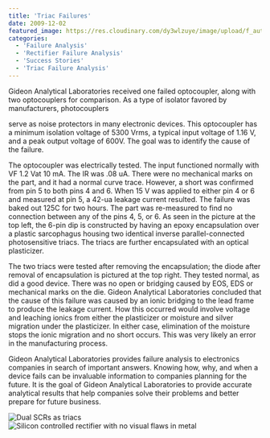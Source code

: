 ```yaml
---
title: 'Triac Failures'
date: 2009-12-02
featured_image: https://res.cloudinary.com/dy3wlzuye/image/upload/f_auto,c_scale,w_250/v1/GideonLabs/dual-scrs-connected-as-triacs.jpg
categories:
  - 'Failure Analysis'
  - 'Rectifier Failure Analysis'
  - 'Success Stories'
  - 'Triac Failure Analysis'
---
```


Gideon Analytical Laboratories received one failed optocoupler, along with two optocouplers for comparison. As a type of isolator favored by manufacturers, photocouplers

serve as noise protectors in many electronic devices. This optocoupler has a minimum isolation voltage of 5300 Vrms, a typical input voltage of 1.16 V, and a peak output voltage of 600V. The goal was to identify the cause of the failure.

The optocoupler was electrically tested. The input functioned normally with VF 1.2 Vat 10 mA. The IR was .08 uA. There were no mechanical marks on the part, and it had a normal curve trace. However, a short was confirmed from pin 5 to both pins 4 and 6. When 15 V was applied to either pin 4 or 6 and measured at pin 5, a 42-ua leakage current resulted. The failure was baked out 125C for two hours. The part was re-measured to find no connection between any of the pins 4, 5, or 6. As seen in the picture at the top left, the 6-pin dip is constructed by having an epoxy encapsulation over a plastic sarcophagus housing two identical inverse parallel-connected photosensitive triacs. The triacs are further encapsulated with an optical plasticizer.

The two triacs were tested after removing the encapsulation; the diode after removal of encapsulation is pictured at the top right. They tested normal, as did a good device. There was no open or bridging caused by EOS, EDS or mechanical marks on the die. Gideon Analytical Laboratories concluded that the cause of this failure was caused by an ionic bridging to the lead frame to produce the leakage current. How this occurred would involve voltage and leaching ionics from either the plasticizer or moisture and silver migration under the plasticizer. In either case, elimination of the moisture stops the ionic migration and no short occurs. This was very likely an error in the manufacturing process.

Gideon Analytical Laboratories provides failure analysis to electronics companies in search of important answers. Knowing how, why, and when a device fails can be invaluable information to companies planning for the future. It is the goal of Gideon Analytical Laboratories to provide accurate analytical results that help companies solve their problems and better prepare for future business.

![Dual SCRs as triacs](https://res.cloudinary.com/dy3wlzuye/image/upload/f_auto,c_scale,w_300/GideonLabs/dual-scrs-connected-as-triacs.jpg 'Dual SCRs as triacs')
![Silicon controlled rectifier with no visual flaws in metal](https://res.cloudinary.com/dy3wlzuye/image/upload/f_auto,c_scale,w_300/GideonLabs/silicon-controlled-rectifier-with-no-visual-flaws-in-the-metal.jpg 'Silicon controlled rectifier with no visual flaws in metal')
